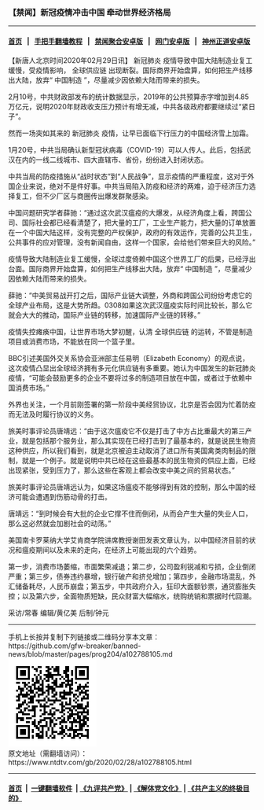 ### 【禁闻】新冠疫情冲击中国 牵动世界经济格局
------------------------

#### [首页](https://github.com/gfw-breaker/banned-news/blob/master/README.md) &nbsp;&nbsp;|&nbsp;&nbsp; [手把手翻墙教程](https://github.com/gfw-breaker/guides/wiki) &nbsp;&nbsp;|&nbsp;&nbsp; [禁闻聚合安卓版](https://github.com/gfw-breaker/bn-android) &nbsp;&nbsp;|&nbsp;&nbsp; [网门安卓版](https://github.com/oGate2/oGate) &nbsp;&nbsp;|&nbsp;&nbsp; [神州正道安卓版](https://github.com/SzzdOgate/update) 



<div><div class="post_content" itemprop="articleBody">
 <p>
  【新唐人北京时间2020年02月29日讯】
  <ok href="https://www.ntdtv.com/gb/新冠肺炎.htm">
   新冠肺炎
  </ok>
  疫情导致中国大陆制造业复工缓慢，受疫情影响，
  <ok href="https://www.ntdtv.com/gb/全球供应链.htm">
   全球供应链
  </ok>
  出现断裂。国际商界开始盘算，如何把生产线移出大陆，放弃“
  <ok href="https://www.ntdtv.com/gb/中国制造.htm">
   中国制造
  </ok>
  ”，尽量减少因依赖大陆而带来的损失。
 </p>
 <p>
  2月10号，中共财政部发布的统计数据显示，2019年的公共预算赤字增加到4.85万亿元，说明2020年财政收支压力预计有增无减，中共各级政府都要继续过“紧日子”。
 </p>
 <p>
  然而一场突如其来的
  <ok href="https://www.ntdtv.com/gb/新冠肺炎.htm">
   新冠肺炎
  </ok>
  疫情，让早已面临下行压力的中国经济雪上加霜。
 </p>
 <p>
  1月20号，中共当局确认新型冠状病毒（COVID-19）可以人传人。此后，包括武汉在内的一线二线城市、四大直辖市、省份，纷纷进入封闭状态。
 </p>
 <p>
  中共当局的防疫措施从“战时状态”到“人民战争”，显示疫情的严重程度，这对于外国企业来说，绝对不是件好事。中共当局陷入防疫和经济的两难，迫于经济压力选择复工，但不少厂区与商圈传出爆发群聚感染。
 </p>
 <p>
  中国问题研究学者薛驰：“通过这次武汉瘟疫的大爆发，从经济角度上看，跨国公司、国际社会都已经看清楚了，把大量的工厂，工业生产能力，把大量的订单放置在一个中国大陆这样，没有完整的产权保护，政府的有效运作，完善的公共卫生，公共事件的应对管理，没有新闻自由，这样一个国家，会给他们带来巨大的风险。”
 </p>
 <p>
  疫情导致大陆制造业复工缓慢，全球过度倚赖中国这个世界工厂的后果，已经浮出台面。国际商界开始盘算，如何把生产线移出大陆，放弃“
  <ok href="https://www.ntdtv.com/gb/中国制造.htm">
   中国制造
  </ok>
  ”，尽量减少因依赖大陆而带来的损失。
 </p>
 <p>
  薛驰：“中美贸易战开打之后，国际产业链大调整，外商和跨国公司纷纷考虑它的全球产业布局，这是大势所趋。0308如果这次武汉瘟疫实际时间比较长，那么它就会大大的推动，国际产业链的转移，加速国际产业链的转移。”
 </p>
 <p>
  疫情失控瘫痪中国，让世界市场大梦初醒，认清
  <ok href="https://www.ntdtv.com/gb/全球供应链.htm">
   全球供应链
  </ok>
  的运转，不管是制造项目或消费市场，不能放在同一个篮子里。
 </p>
 <p>
  BBC引述美国外交关系协会亚洲部主任易明（Elizabeth Economy）的观点说，这次疫情凸显出全球经济拥有多元化供应链有多重要。她认为中国发生的新冠肺炎疫情，“可能会鼓励更多的企业不要将过多的制造项目放在中国，或者过于依赖中国消费市场。”
 </p>
 <p>
  外界也关注，一个月前刚签署的第一阶段中美经贸协议，北京是否会因为忙着防疫而无法及时履行协议的义务。
 </p>
 <p>
  旅美时事评论员唐靖远：“由于这次瘟疫它不仅是打击了中方占比重最大的第三产业，就是包括那个服务业，那么其实现在已经打击到了最基本的，就是说民生物资这种供应，所以我们看到，就是北京被迫主动取消了进口所有美国禽类肉制品的限制，就是一个例子。就是说明中共已经在这些最基本的民生物资的供应上面，已经出现紧张，受到压力了，那么这些在客观上都会改变中美之间的贸易状态。”
 </p>
 <p>
  旅美时事评论员唐靖远认为，如果这场瘟疫不能够得到有效的控制，那么中国的经济可能会遭遇到伤筋动骨的打击。
 </p>
 <p>
  唐靖远：“到时候会有大批的企业它撑不住而倒闭，从而会产生大量的失业人口，那么这必然就会加剧社会的动荡。”
 </p>
 <p>
  美国南卡罗莱纳大学艾肯商学院讲席教授谢田发表文章认为，以中国经济目前的状况和瘟疫期间以及未来的走向，在经济上可能出现的六个趋势。
 </p>
 <p>
  第一步，消费市场萎缩，市面繁荣减退；第二步，公司盈利锐减和亏损，企业倒闭严重；第三步，债券违约暴增，银行破产和挤兑增加；第四步，金融市场混乱，外汇储备耗尽，人民币崩盘；第五步，中共政府介入，狂印大面额钞票，通货膨胀失控；以及第六步，全面物质短缺，民众财富大幅缩水，统购统销和票据时代回潮。
 </p>
 <p>
  采访/常春 编辑/黄亿美 后制/钟元
 </p>
 <div class="single_ad">
 </div>
</div>
</div>
<hr/>
手机上长按并复制下列链接或二维码分享本文章：<br/>
https://github.com/gfw-breaker/banned-news/blob/master/pages/prog204/a102788105.md <br/>
<a href='https://github.com/gfw-breaker/banned-news/blob/master/pages/prog204/a102788105.md'><img src='https://github.com/gfw-breaker/banned-news/blob/master/pages/prog204/a102788105.md.png'/></a> <br/>
原文地址（需翻墙访问）：https://www.ntdtv.com/gb/2020/02/28/a102788105.html


------------------------
#### [首页](https://github.com/gfw-breaker/banned-news/blob/master/README.md) &nbsp;|&nbsp; [一键翻墙软件](https://github.com/gfw-breaker/nogfw/blob/master/README.md) &nbsp;| [《九评共产党》](https://github.com/gfw-breaker/9ping.md/blob/master/README.md#九评之一评共产党是什么) | [《解体党文化》](https://github.com/gfw-breaker/jtdwh.md/blob/master/README.md) | [《共产主义的终极目的》](https://github.com/gfw-breaker/gczydzjmd.md/blob/master/README.md)


<img src='http://gfw-breaker.win/banned-news/pages/prog204/a102788105.md' width='0px' height='0px'/>